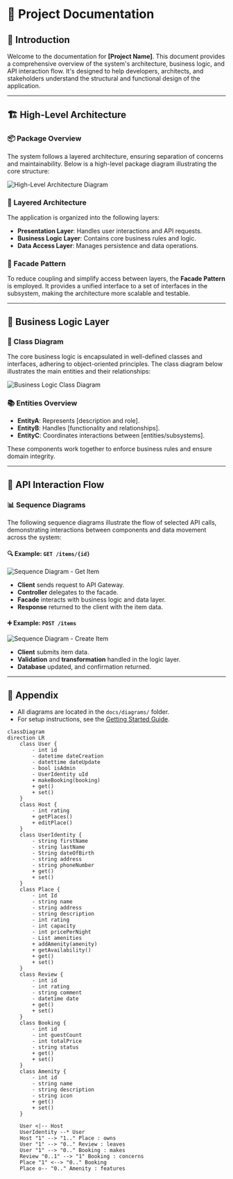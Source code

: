 # 📘 Project Documentation

## 🧭 Introduction

Welcome to the documentation for **[Project Name]**. This document provides a comprehensive overview of the system's architecture, business logic, and API interaction flow. It's designed to help developers, architects, and stakeholders understand the structural and functional design of the application.

---

## 🏗️ High-Level Architecture

### 📦 Package Overview

The system follows a layered architecture, ensuring separation of concerns and maintainability. Below is a high-level package diagram illustrating the core structure:

![High-Level Architecture Diagram](path/to/high-level-architecture.png)

### 🧱 Layered Architecture

The application is organized into the following layers:

- **Presentation Layer**: Handles user interactions and API requests.
- **Business Logic Layer**: Contains core business rules and logic.
- **Data Access Layer**: Manages persistence and data operations.

### 🧩 Facade Pattern

To reduce coupling and simplify access between layers, the **Facade Pattern** is employed. It provides a unified interface to a set of interfaces in the subsystem, making the architecture more scalable and testable.

---

## 🧠 Business Logic Layer

### 🧬 Class Diagram

The core business logic is encapsulated in well-defined classes and interfaces, adhering to object-oriented principles. The class diagram below illustrates the main entities and their relationships:

![Business Logic Class Diagram](path/to/class-diagram.png)

### 📚 Entities Overview

- **EntityA**: Represents [description and role].
- **EntityB**: Handles [functionality and relationships].
- **EntityC**: Coordinates interactions between [entities/subsystems].

These components work together to enforce business rules and ensure domain integrity.

---

## 🔁 API Interaction Flow

### 📊 Sequence Diagrams

The following sequence diagrams illustrate the flow of selected API calls, demonstrating interactions between components and data movement across the system:

#### 🔍 Example: `GET /items/{id}`

![Sequence Diagram - Get Item](path/to/sequence-get-item.png)

- **Client** sends request to API Gateway.
- **Controller** delegates to the facade.
- **Facade** interacts with business logic and data layer.
- **Response** returned to the client with the item data.

#### ➕ Example: `POST /items`

![Sequence Diagram - Create Item](path/to/sequence-create-item.png)

- **Client** submits item data.
- **Validation** and **transformation** handled in the logic layer.
- **Database** updated, and confirmation returned.

---

## 🧾 Appendix

- All diagrams are located in the `docs/diagrams/` folder.
- For setup instructions, see the [Getting Started Guide](./GETTING_STARTED.md).
```mermaid
classDiagram
direction LR
    class User {
	    - int id
	    - datetime dateCreation
	    - datettime dateUpdate
	    - bool isAdmin
	    - UserIdentity uId
	    + makeBooking(booking)
	    + get()
	    + set()
    }
    class Host {
	    - int rating
	    + getPlaces()
	    + editPlace()
    }
    class UserIdentity {
	    - string firstName
	    - string lastName
	    - String dateOfBirth
	    - string address
	    - string phoneNumber
	    + get()
	    + set()
    }
    class Place {
	    - int Id
	    - string name
	    - string address
	    - string description
	    - int rating
	    - int capacity
	    - int pricePerNight
	    - List amenities
	    + addAmenity(amenity)
	    + getAvailability()
	    + get()
	    + set()
    }
    class Review {
	    - int id
	    - int rating
	    - string comment
	    - datetime date
	    + get()
	    + set()
    }
    class Booking {
	    - int id
	    - int guestCount
	    - int totalPrice
	    - string status
	    + get()
	    + set()
    }
    class Amenity {
	    - int id
	    - string name
	    - string description
	    - string icon
	    + get()
	    + set()
    }

    User <|-- Host
    UserIdentity --* User
    Host "1" --> "1.." Place : owns
    User "1" --> "0.." Review : leaves
    User "1" --> "0.." Booking : makes
    Review "0..1" --> "1" Booking : concerns
    Place "1" <--> "0.." Booking
    Place o-- "0.." Amenity : features
```
